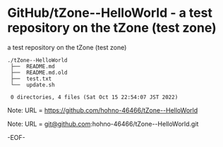 # GitHub/tZone--HelloWorld - a test repository on the tZone (test zone)

a test repository on the tZone (test zone)

    ./tZone--HelloWorld
     ├──  README.md
     ├──  README.md.old
     ├──  test.txt
     └──  update.sh
     
     0 directories, 4 files (Sat Oct 15 22:54:07 JST 2022)


Note: URL = https://github.com/hohno-46466/tZone--HelloWorld

Note: URL = git@github.com:hohno-46466/tZone--HelloWorld.git

-EOF-

